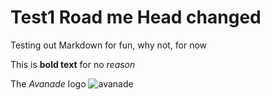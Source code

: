 # Test1 Road me Head changed

Testing out Markdown for fun, why not, for now

This is **bold text** for no *reason*


The *Avanade* logo ![avanade](https://th.bing.com/th/id/OIP.iVPB3mwnd8gGlTPtfX7ncAHaD4?pid=ImgDet&rs=1)
